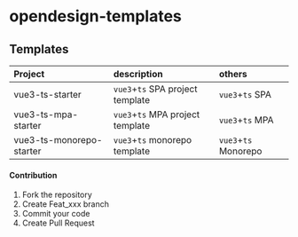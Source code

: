 # opendesign-templates

## Templates

Project | description | others
:- | :- | :-
vue3-ts-starter | `vue3`+`ts` SPA project template | `vue3`+`ts` SPA
vue3-ts-mpa-starter | `vue3`+`ts` MPA project template | `vue3`+`ts` MPA
vue3-ts-monorepo-starter | `vue3`+`ts` monorepo template | `vue3`+`ts` Monorepo

#### Contribution

1.  Fork the repository
2.  Create Feat_xxx branch
3.  Commit your code
4.  Create Pull Request

